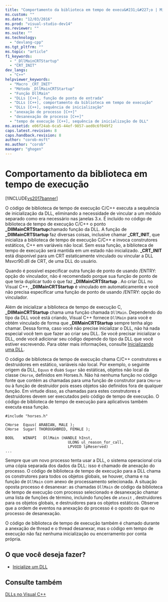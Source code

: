 ```yaml
---
title: "Comportamento da biblioteca em tempo de execu&#231;&#227;o | Microsoft Docs"
ms.custom: ""
ms.date: "12/03/2016"
ms.prod: "visual-studio-dev14"
ms.reviewer: ""
ms.suite: ""
ms.technology: 
  - "devlang-cpp"
ms.tgt_pltfrm: ""
ms.topic: "article"
f1_keywords: 
  - "_DllMainCRTStartup"
  - "CRT_INIT"
dev_langs: 
  - "C++"
helpviewer_keywords: 
  - "Macro _CRT_INIT"
  - "Método _DllMainCRTStartup"
  - "Função DllMain"
  - "DLLs [C++], função de ponto de entrada"
  - "DLLs [C++], comportamento da biblioteca em tempo de execução"
  - "DLLs [C++], sequência de inicialização"
  - "anexação de processo [C++]"
  - "desanexação de processo [C++]"
  - "tempo de execução [C++], sequência de inicialização de DLL"
ms.assetid: e06f24ab-6ca5-44ef-9857-aed0c6f049f2
caps.latest.revision: 8
caps.handback.revision: 8
author: "corob-msft"
ms.author: "corob"
manager: "ghogen"
---
```

# Comportamento da biblioteca em tempo de execu&#231;&#227;o
[!INCLUDE[vs2017banner](../assembler/inline/includes/vs2017banner.md)]

O código de biblioteca de tempo de execução C\/C\+\+ executa a sequência de inicialização da DLL, eliminando a necessidade de vincular a um módulo separado como era necessário nas janelas 3.x.  É incluído no código de biblioteca de tempo de execução C\/C\+\+ o ponto **\_DllMainCRTStartup**chamado função da DLL.  A função de **\_DllMainCRTStartup** faz diversas coisas, inclusive chamar **\_CRT\_INIT**, que inicializa a biblioteca de tempo de execução C\/C\+\+ e invoca construtores estáticos, C\+\+ em variáveis não local.  Sem essa função, a biblioteca de tempo de execução será mantida em um estado não inicializado.  **\_CRT\_INIT** está disponível para um CRT estaticamente vinculado ou vincular a DLL Msvcr90.dll de CRT, de uma DLL do usuário.  
  
 Quando é possível especificar outra função de ponto de usando \/ENTRY: opção do vinculador, não é recomendado porque sua função de ponto de que teria duplicar tudo o que faz **\_DllMainCRTStartup** .  Ao criar DLL no Visual C\+\+, **\_DllMainCRTStartup** é vinculado em automaticamente e você não precisa especificar uma função de ponto de usando \/ENTRY: opção do vinculador.  
  
 Além de inicializar a biblioteca de tempo de execução C, **\_DllMainCRTStartup** chama uma função chamada `DllMain`.  Dependendo do tipo da DLL você está criando, Visual C\+\+ fornece `DllMain` para você e obtém vinculado de forma que **\_DllMainCRTStartup** sempre tenha algo chamar.  Dessa forma, caso você não precise inicializar o DLL, não há nada especial você tem que fazer ao criar seu DLL.  Se você precisar inicializar o DLL, onde você adicionar seu código depende do tipo da DLL que você estiver escrevendo.  Para obter mais informações, consulte [Inicializando uma DLL](../build/initializing-a-dll.md).  
  
 O código de biblioteca de tempo de execução chama C\/C\+\+ construtores e destruidores em estático, variáveis não local.  Por exemplo, o seguinte origem da DLL, `Equus` e duas `Sugar` são estáticas, objetos não local da classe `CHorse`, definidos em Horses.h.  Não há nenhuma função no código fonte que contém as chamadas para uma função de construtor para `CHorse` ou à função de destruidor pois esses objetos são definidos fora de qualquer função.  Em virtude disso, as chamadas para estes construtores e destruidores devem ser executados pelo código de tempo de execução.  O código de biblioteca de tempo de execução para aplicativos também executa essa função.  
  
```  
#include "horses.h"  
  
CHorse  Equus( ARABIAN, MALE );  
CHorse  Sugar( THOROUGHBRED, FEMALE );  
  
BOOL    WINAPI   DllMain (HANDLE hInst,   
                            ULONG ul_reason_for_call,  
                            LPVOID lpReserved)  
...  
```  
  
 Sempre que um novo processo tenta usar a DLL, o sistema operacional cria uma cópia separada dos dados da DLL: isso é chamado de anexação do processo.  O código de biblioteca de tempo de execução para a DLL chama os construtores para todos os objetos globais, se houver, chama e na função de `DllMain` com anexo de processamento selecionada.  A situação oposta processo é desanexar: as chamadas `DllMain` de código da biblioteca de tempo de execução com processo selecionado e desanexação chamar uma lista de funções de término, incluindo funções de `atexit` , destruidores para os objetos globais, e destruidores para os objetos estáticos.  Observe que a ordem de eventos na anexação do processo é o oposto do que no processo de desanexação.  
  
 O código de biblioteca de tempo de execução também é chamado durante a anexação de thread e o thread desanexar, mas o código em tempo de execução não faz nenhuma inicialização ou encerramento por conta própria.  
  
## O que você deseja fazer?  
  
-   [Inicialize um DLL](../build/initializing-a-dll.md)  
  
## Consulte também  
 [DLLs no Visual C\+\+](../build/dlls-in-visual-cpp.md)